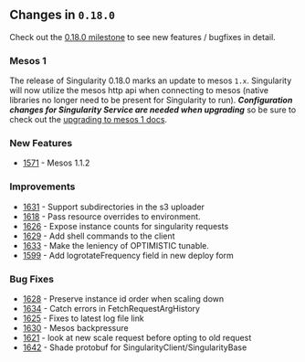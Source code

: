 ## Changes in `0.18.0`

Check out the [0.18.0 milestone](https://github.com/HubSpot/Singularity/issues?q=milestone%3A%0.18.0+is%3Aclosed) to see new features / bugfixes in detail.

### Mesos 1

The release of Singularity 0.18.0 marks an update to mesos `1.x`. Singularity will now utilize the mesos http api when connecting to mesos (native libraries no longer need to be present for Singularity to run). ***Configuration changes for Singularity Service are needed when upgrading*** so be sure to check out the [upgrading to mesos 1 docs](../features/mesos-1.md).

### New Features

- [1571](https://github.com/HubSpot/Singularity/pull/1571) - Mesos 1.1.2

### Improvements

- [1631](https://github.com/HubSpot/Singularity/pull/1631) - Support subdirectories in the s3 uploader
- [1618](https://github.com/HubSpot/Singularity/pull/1618) - Pass resource overrides to environment.
- [1626](https://github.com/HubSpot/Singularity/pull/1626) - Expose instance counts for singularity requests
- [1629](https://github.com/HubSpot/Singularity/pull/1629) - Add shell commands to the client
- [1633](https://github.com/HubSpot/Singularity/pull/1633) - Make the leniency of OPTIMISTIC tunable.
- [1599](https://github.com/HubSpot/Singularity/pull/1599) - Add logrotateFrequency field in new deploy form

### Bug Fixes

- [1628](https://github.com/HubSpot/Singularity/pull/1628) - Preserve instance id order when scaling down
- [1634](https://github.com/HubSpot/Singularity/pull/1634) - Catch errors in FetchRequestArgHistory
- [1625](https://github.com/HubSpot/Singularity/pull/1625) - Fixes to latest log file link
- [1630](https://github.com/HubSpot/Singularity/pull/1630) - Mesos backpressure
- [1621](https://github.com/HubSpot/Singularity/pull/1621) - look at new scale request before opting to old request
- [1642](https://github.com/HubSpot/Singularity/pull/1642) - Shade protobuf for SingularityClient/SingularityBase
